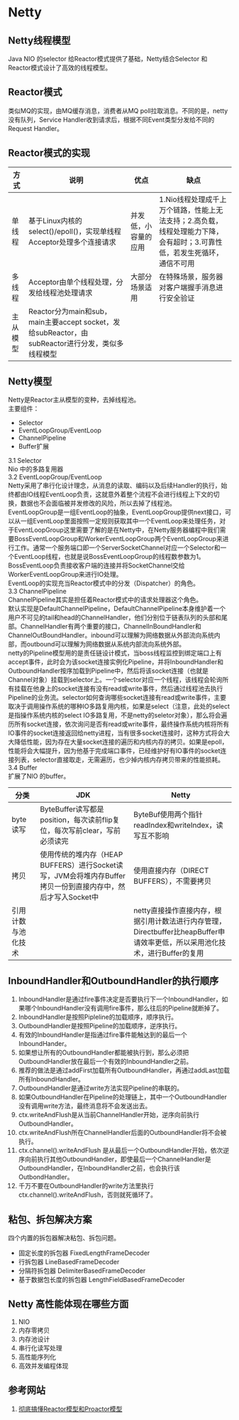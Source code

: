# Netty
## Netty线程模型  
Java NIO 的selector 给Reactor模式提供了基础，Netty结合Selector 和 Reactor模式设计了高效的线程模型。  
## Reactor模式  
类似MQ的实现，由MQ缓存消息，消费者从MQ poll拉取消息。不同的是，netty 没有队列，Service Handler收到请求后，根据不同Event类型分发给不同的Request Handler。  
## Reactor模式的实现  

|方式|说明|优点|缺点|
|---|---|---|---|
|单线程|基于Linux内核的select()/epoll()，实现单线程Acceptor处理多个连接请求|并发低，小容量的应用|1.Nio线程处理成千上万个链路，性能上无法支持；2.高负载，线程处理能力下降，会有超时；3.可靠性低，若发生死循环，通信不可用|
|多线程|Acceptor由单个线程处理，分发给线程池处理请求|大部分场景适用|在特殊场景，服务器对客户端握手消息进行安全验证|
|主从模型|Reactor分为main和sub，main主要accept socket，发给subReactor，由subReactor进行分发，类似多线程模型|||

## Netty模型
Netty是Reactor主从模型的变种，去掉线程池。  
主要组件：  
- Selector  
- EventLoopGroup/EventLoop  
- ChannelPipeline
- Buffer扩展  

3.1 Selector  
Nio 中的多路复用器  
3.2 EventLoopGroup/EventLoop  
Netty采用了串行化设计理念，从消息的读取、编码以及后续Handler的执行，始终都由IO线程EventLoop负责，这就意外着整个流程不会进行线程上下文的切换，数据也不会面临被并发修改的风险，所以去掉了线程池。  
EventLoopGroup是一组EventLoop的抽象，EventLoopGroup提供next接口，可以从一组EventLoop里面按照一定规则获取其中一个EventLoop来处理任务，对于EventLoopGroup这里需要了解的是在Netty中，在Netty服务器编程中我们需要BossEventLoopGroup和WorkerEventLoopGroup两个EventLoopGroup来进行工作。通常一个服务端口即一个ServerSocketChannel对应一个Selector和一个EventLoop线程，也就是说BossEventLoopGroup的线程数参数为1。BossEventLoop负责接收客户端的连接并将SocketChannel交给WorkerEventLoopGroup来进行IO处理。  
EventLoop的实现充当Reactor模式中的分发（Dispatcher）的角色。  
3.3 ChannelPipeline  
ChannelPipeline其实是担任着Reactor模式中的请求处理器这个角色。  
默认实现是DefaultChannelPipeline，DefaultChannelPipeline本身维护着一个用户不可见的tail和head的ChannelHandler，他们分别位于链表队列的头部和尾部。ChannelHandler有两个重要的接口，ChannelInBoundHandler和ChannelOutBoundHandler。inbound可以理解为网络数据从外部流向系统内部，而outbound可以理解为网络数据从系统内部流向系统外部。  
netty的Pipeline模型用的是责任链设计模式，当boss线程监控到绑定端口上有accept事件，此时会为该socket连接实例化Pipeline，并将InboundHandler和OutboundHandler按序加载到Pipeline中，然后将该socket连接（也就是Channel对象）挂载到selector上。一个selector对应一个线程，该线程会轮询所有挂载在他身上的socket连接有没有read或write事件，然后通过线程池去执行Pipeline的业务流。selector如何查询哪些socket连接有read或write事件，主要取决于调用操作系统的哪种IO多路复用内核，如果是select（注意，此处的select是指操作系统内核的select IO多路复用，不是netty的seletor对象），那么将会遍历所有socket连接，依次询问是否有read或write事件，最终操作系统内核将所有IO事件的socket连接返回给netty进程，当有很多socket连接时，这种方式将会大大降低性能，因为存在大量socket连接的遍历和内核内存的拷贝。如果是epoll，性能将会大幅提升，因为他基于完成端口事件，已经维护好有IO事件的socket连接列表，selector直接取走，无需遍历，也少掉内核内存拷贝带来的性能损耗。  
3.4 Buffer  
扩展了NIO 的buffer。  

|分类|JDK|Netty|
|---|---|---|
|byte读写|ByteBuffer读写都是position，每次读前flip复位，每次写前clear，写前必须读完|ByteBuf使用两个指针readIndex和writeIndex，读写互不影响|
|拷贝|使用传统的堆内存（HEAP BUFFERS）进行Socket读写，JVM会将堆内存Buffer拷贝一份到直接内存中，然后才写入Socket中|使用直接内存（DIRECT BUFFERS），不需要拷贝|
|引用计数与池化技术||netty直接操作直接内存，根据引用计数法进行内存管理，Directbuffer比heapBuffer申请效率更低，所以采用池化技术，进行Buffer的复用|

## InboundHandler和OutboundHandler的执行顺序
1. InboundHandler是通过fire事件决定是否要执行下一个InboundHandler，如果哪个InboundHandler没有调用fire事件，那么往后的Pipeline就断掉了。
2. InboundHandler是按照Pipleline的加载顺序，顺序执行。
3. OutboundHandler是按照Pipeline的加载顺序，逆序执行。
4. 有效的InboundHandler是指通过fire事件能触达到的最后一个InboundHander。
5. 如果想让所有的OutboundHandler都能被执行到，那么必须把OutboundHandler放在最后一个有效的InboundHandler之前。
6. 推荐的做法是通过addFirst加载所有OutboundHandler，再通过addLast加载所有InboundHandler。
7. OutboundHandler是通过write方法实现Pipeline的串联的。
8. 如果OutboundHandler在Pipeline的处理链上，其中一个OutboundHandler没有调用write方法，最终消息将不会发送出去。
9. ctx.writeAndFlush是从当前ChannelHandler开始，逆序向前执行OutboundHandler。
10. ctx.writeAndFlush所在ChannelHandler后面的OutboundHandler将不会被执行。
11. ctx.channel().writeAndFlush 是从最后一个OutboundHandler开始，依次逆序向前执行其他OutboundHandler，即使最后一个ChannelHandler是OutboundHandler，在InboundHandler之前，也会执行该OutbondHandler。
12. 千万不要在OutboundHandler的write方法里执行ctx.channel().writeAndFlush，否则就死循环了。

## 粘包、拆包解决方案
四个内置的拆包器解决粘包、拆包问题。  
* 固定长度的拆包器 FixedLengthFrameDecoder
* 行拆包器 LineBasedFrameDecoder
* 分隔符拆包器 DelimiterBasedFrameDecoder
* 基于数据包长度的拆包器 LengthFieldBasedFrameDecoder
## Netty 高性能体现在哪些方面
1. NIO
2. 内存零拷贝
3. 内存池设计
4. 串行化读写处理
5. 高性能序列化
6. 高效并发编程体现

## 参考网站
1. [彻底搞懂Reactor模型和Proactor模型](https://cloud.tencent.com/developer/article/1488120)